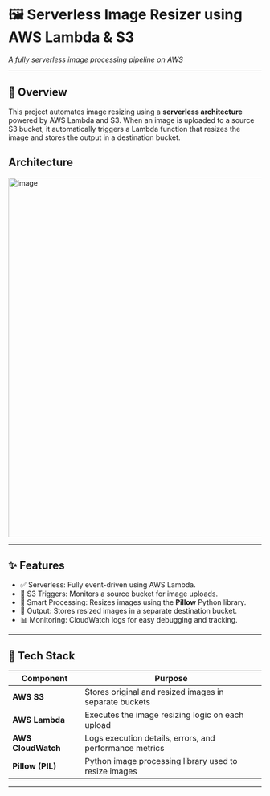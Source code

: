 # 🖼️ Serverless Image Resizer using AWS Lambda & S3  
*A fully serverless image processing pipeline on AWS*

---

## 🚀 Overview

This project automates image resizing using a **serverless architecture** powered by AWS Lambda and S3. When an image is uploaded to a source S3 bucket, it automatically triggers a Lambda function that resizes the image and stores the output in a destination bucket.

## Architecture
<img width="975" height="716" alt="image" src="https://github.com/user-attachments/assets/5b41a67d-9a5d-4664-892e-74b08c59d010" />

---

## ✨ Features

- ✅ Serverless: Fully event-driven using AWS Lambda.
- 📁 S3 Triggers: Monitors a source bucket for image uploads.
- 🧠 Smart Processing: Resizes images using the **Pillow** Python library.
- 🧺 Output: Stores resized images in a separate destination bucket.
- 📊 Monitoring: CloudWatch logs for easy debugging and tracking.

---

## 🧰 Tech Stack

| Component            | Purpose                                                                 |
|----------------------|-------------------------------------------------------------------------|
| **AWS S3**           | Stores original and resized images in separate buckets                  |
| **AWS Lambda**       | Executes the image resizing logic on each upload                        |
| **AWS CloudWatch**   | Logs execution details, errors, and performance metrics                 |
| **Pillow (PIL)**     | Python image processing library used to resize images                   |

---
